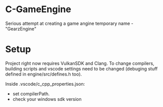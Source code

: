 # C-GameEngine
Serious attempt at creating a game angine temporary name - "GearzEngine"

# Setup
Project right now requires VulkanSDK and Clang. To change compilers, building scripts and vscode settings need to be changed (debuging stuff defined in engine/src/defines.h too).

Inside .vscode/c_cpp_properties.json:
- set compilerPath.
- check your windows sdk version